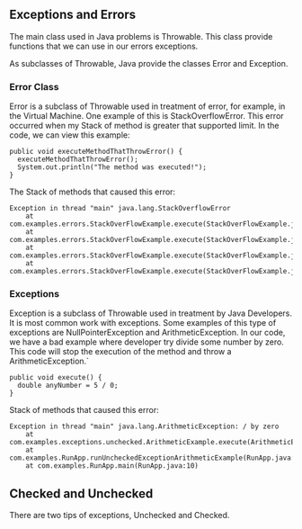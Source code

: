 ## Exceptions and Errors
The main class used in Java problems is Throwable. This class provide functions that we can use in our errors exceptions.

As subclasses of Throwable, Java provide the classes Error and Exception.

### Error Class
Error is a subclass of Throwable used in treatment of error, for example, in the Virtual Machine. One example of this is StackOverflowError. This error occurred when my Stack of method is greater that supported limit. In the code, we can view this example:
```
public void executeMethodThatThrowError() {
  executeMethodThatThrowError();
  System.out.println("The method was executed!");
}
```
The Stack of methods that caused this error:
```
Exception in thread "main" java.lang.StackOverflowError
	at com.examples.errors.StackOverFlowExample.execute(StackOverFlowExample.java:6)
	at com.examples.errors.StackOverFlowExample.execute(StackOverFlowExample.java:6)
	at com.examples.errors.StackOverFlowExample.execute(StackOverFlowExample.java:6)
	at com.examples.errors.StackOverFlowExample.execute(StackOverFlowExample.java:6)
```

### Exceptions
Exception is a subclass of Throwable used in treatment by Java Developers. It is most common work with exceptions. Some examples of this type of exceptions are NullPointerException and ArithmeticException. 
In our code, we have a bad example where developer try divide some number by zero. This code will stop the execution of the method and throw a ArithmeticException.`
```
public void execute() {
  double anyNumber = 5 / 0;
}

```
Stack of methods that caused this error:
```
Exception in thread "main" java.lang.ArithmeticException: / by zero
	at com.examples.exceptions.unchecked.ArithmeticExample.execute(ArithmeticExample.java:6)
	at com.examples.RunApp.runUncheckedExceptionArithmeticExample(RunApp.java:20)
	at com.examples.RunApp.main(RunApp.java:10)

```

## Checked and Unchecked
There are two tips of exceptions, Unchecked and Checked.

